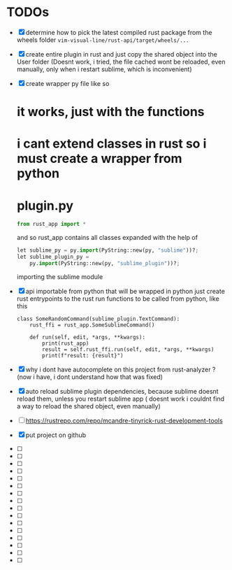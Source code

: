 

# TODOs

- [x] determine how to pick the latest compiled rust package from the wheels folder `vim-visual-line/rust-api/target/wheels/...`


- [x] create entire plugin in rust and just copy the shared object into the User folder  (Doesnt work, i tried, the file cached wont be reloaded, even manually, only when i restart sublime, which is inconvenient)


- [x] create wrapper py file like so

    # it works, just with the functions
    # i cant extend classes in rust so i must create a wrapper from python
    # plugin.py
    ```python
    from rust_app import *
    ```
    and so rust_app contains all classes expanded with the help of
    ```python
    let sublime_py = py.import(PyString::new(py, "sublime"))?;
    let sublime_plugin_py =
        py.import(PyString::new(py, "sublime_plugin"))?;
    ```
    importing the sublime module

- [x] api importable from python that will be wrapped in python
    just create rust entrypoints to the rust run functions to be called from python, like this
    ```
    class SomeRandomCommand(sublime_plugin.TextCommand):
        rust_ffi = rust_app.SomeSublimeCommand()

        def run(self, edit, *args, **kwargs):
            print(rust_app)
            result = self.rust_ffi.run(self, edit, *args, **kwargs)
            print(f"result: {result}")
    ```

- [x] why i dont have autocomplete on this project from rust-analyzer ? (now i have, i dont understand how that was fixed)

- [x] auto reload sublime plugin dependencies, because sublime doesnt reload them, unless you restart sublime app ( doesnt work i couldnt find a way to reload the shared object, even manually)

- [ ] https://rustrepo.com/repo/mcandre-tinyrick-rust-development-tools
- [x] put project on github
- [ ]
- [ ]
- [ ]
- [ ]
- [ ]
- [ ]
- [ ]
- [ ]
- [ ]
- [ ]
- [ ]
- [ ]
- [ ]
- [ ]
- [ ]
- [ ]